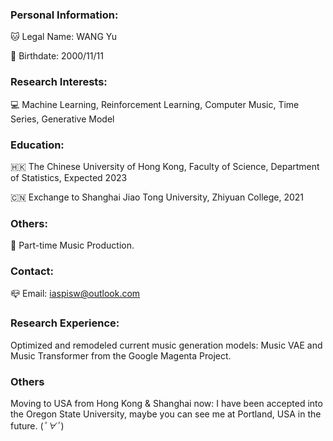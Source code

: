 ### Personal Information:

🐱 Legal Name: WANG Yu

🎂 Birthdate: 2000/11/11

### Research Interests:
💻 Machine Learning, Reinforcement Learning, Computer Music, Time Series, Generative Model

### Education:
🇭🇰 The Chinese University of Hong Kong, Faculty of Science, Department of Statistics, Expected 2023

🇨🇳 Exchange to Shanghai Jiao Tong University, Zhiyuan College, 2021

### Others:
🎵 Part-time Music Production. 

### Contact:
📪 Email: iaspisw@outlook.com

### Research Experience:
Optimized and remodeled current music generation models: Music VAE and Music Transformer from the Google Magenta Project.

### Others

Moving to USA from Hong Kong & Shanghai now: I have been accepted into the Oregon State University, maybe you can see me at Portland, USA in the future. 
(*ﾟ∀ﾟ*)
